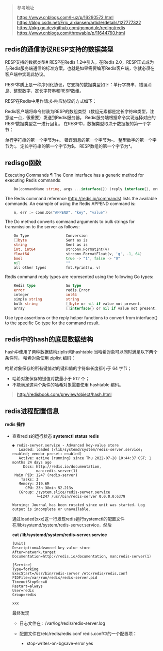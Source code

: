 
>参考地址
> 
>https://www.cnblogs.com/l-uz/p/16290572.html
>https://blog.csdn.net/Eric_aixiansen/article/details/127777322
>https://pkg.go.dev/github.com/gomodule/redigo/redis
>https://www.cnblogs.com/throwable/p/11644790.html

## redis的通信协议RESP支持的数据类型

RESP支持的数据类型#
RESP在Redis 1.2中引入，在Redis 2.0，RESP正式成为与Redis服务端通信的标准方案。也就是如果需要编写Redis客户端，你就必须在客户端中实现此协议。

RESP本质上是一种序列化协议，它支持的数据类型如下：单行字符串、错误消息、整型数字、定长字符串和RESP数组。

RESP在Redis中用作请求-响应协议的方式如下：

Redis客户端将命令封装为RESP的数组类型（数组元素都是定长字符串类型，注意这一点，很重要）发送到Redis服务器。
Redis服务端根据命令实现选择对应的RESP数据类型之一进行回复。
在RESP中，数据类型取决于数据报的第一个字节：

单行字符串的第一个字节为+。
错误消息的第一个字节为-。
整型数字的第一个字节为:。
定长字符串的第一个字节为$。
RESP数组的第一个字节为*。

## redisgo函数

Executing Commands ¶
The Conn interface has a generic method for executing Redis commands:

```go
    Do(commandName string, args ...interface{}) (reply interface{}, err error)
```
The Redis command reference (http://redis.io/commands) lists the available commands. An example of using the Redis APPEND command is:
```go
    n, err := conn.Do("APPEND", "key", "value")
```

The Do method converts command arguments to bulk strings for transmission to the server as follows:
```go
    Go Type                 Conversion
    []byte                  Sent as is
    string                  Sent as is
    int, int64              strconv.FormatInt(v)
    float64                 strconv.FormatFloat(v, 'g', -1, 64)
    bool                    true -> "1", false -> "0"
    nil                     ""
    all other types         fmt.Fprint(w, v)
```
Redis command reply types are represented using the following Go types:
```go
    Redis type              Go type
    error                   redis.Error
    integer                 int64
    simple string           string
    bulk string             []byte or nil if value not present.
    array                   []interface{} or nil if value not present.
```
Use type assertions or the reply helper functions to convert from interface{} to the specific Go type for the command result.

## redis中的hash的底层数据结构

hash中使用了两种数据结构ziplist和hashtable
当哈希对象可以同时满足以下两个条件时， 哈希对象使用 ziplist 编码：

哈希对象保存的所有键值对的键和值的字符串长度都小于 64 字节；
* 哈希对象保存的键值对数量小于 512 个；
* 不能满足这两个条件的哈希对象需要使用 hashtable 编码。
>http://redisbook.com/preview/object/hash.html

## redis进程配置信息

#### redis 操作

* 查看redis的运行状态
  **systemctl status redis**

  ```linux
  ● redis-server.service - Advanced key-value store
     Loaded: loaded (/lib/systemd/system/redis-server.service; enabled; vendor preset: enabled)
     Active: active (running) since Thu 2022-07-28 10:44:37 CST; 1 months 24 days ago
       Docs: http://redis.io/documentation,
             man:redis-server(1)
   Main PID: 1247 (redis-server)
      Tasks: 3
     Memory: 219.6M
        CPU: 23h 38min 52.213s
     CGroup: /system.slice/redis-server.service
             └─1247 /usr/bin/redis-server 0.0.0.0:6379         
  
  Warning: Journal has been rotated since unit was started. Log output is incomplete or unavailable.
  
  ```

  通过loaded(xxx)这一行发现redis运行systemctl的配置文件在/lib/systemd/system/redis-server.service，然后

  **cat /lib/systemd/system/redis-server.service**

  ```
  [Unit]
  Description=Advanced key-value store
  After=network.target
  Documentation=http://redis.io/documentation, man:redis-server(1)
  
  [Service]
  Type=forking
  ExecStart=/usr/bin/redis-server /etc/redis/redis.conf
  PIDFile=/var/run/redis/redis-server.pid
  TimeoutStopSec=0
  Restart=always
  User=redis
  Group=redis
  
  xxx
  ```

  最终发现
  * 日志文件在：/var/log/redis/redis-server.log 
  * 配置文件在/etc/redis/redis.conf
    redis.conf中的一个配置项：

      * stop-writes-on-bgsave-error yes
